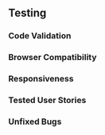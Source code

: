 ## Testing
### Code Validation
### Browser Compatibility
### Responsiveness
### Tested User Stories
### Unfixed Bugs
